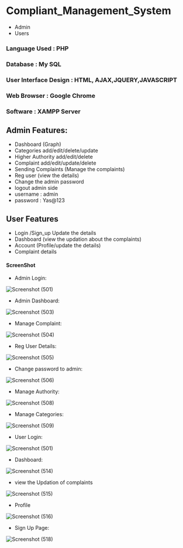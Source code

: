 # Compliant_Management_System

- Admin
- Users

### Language Used           :  PHP
### Database                :  My SQL
### User Interface Design   :  HTML, AJAX,JQUERY,JAVASCRIPT
### Web Browser             :  Google Chrome
### Software                :  XAMPP Server

## Admin Features:
  
  - Dashboard (Graph)
  - Categories add/edit/delete/update
  - Higher Authority add/edit/delete
  - Complaint add/edit/update/delete
  - Sending Complaints (Manage the complaints)
  - Reg user (view the details)
  - Change the admin password
  - logout admin side
  - username  : admin
  - password  : Yas@123

## User Features

  - Login /Sign_up Update the details
  - Dashboard (view the updation about the complaints)
  - Account (Profile/update the details)
  - Complaint details
 
#### ScreenShot

- Admin Login:

![Screenshot (501)](https://user-images.githubusercontent.com/71579731/95440226-50b8a080-0976-11eb-848a-3ad7dfb1972a.png)

- Admin Dashboard:

![Screenshot (503)](https://user-images.githubusercontent.com/71579731/95439012-ac822a00-0974-11eb-8dec-cc8b725c8725.png)

- Manage Complaint:

![Screenshot (504)](https://user-images.githubusercontent.com/71579731/95439022-b015b100-0974-11eb-8b97-3e1292063eab.png)

- Reg User Details:

![Screenshot (505)](https://user-images.githubusercontent.com/71579731/95439074-bf94fa00-0974-11eb-9678-c754fc8c6155.png)

- Change password to admin:

![Screenshot (506)](https://user-images.githubusercontent.com/71579731/95439075-bf94fa00-0974-11eb-9693-59cac104cf6e.png)

- Manage Authority:

![Screenshot (508)](https://user-images.githubusercontent.com/71579731/95439088-c58adb00-0974-11eb-96d1-e8ac0887d825.png)

- Manage Categories:

![Screenshot (509)](https://user-images.githubusercontent.com/71579731/95439104-cc195280-0974-11eb-8069-3d9397e6d254.png)

- User Login:

![Screenshot (501)](https://user-images.githubusercontent.com/71579731/95439122-d20f3380-0974-11eb-8add-830f2ca36ce5.png)

- Dashboard:

![Screenshot (514)](https://user-images.githubusercontent.com/71579731/95439141-d8051480-0974-11eb-9656-a4f904467e90.png)

- view the Updation of complaints

![Screenshot (515)](https://user-images.githubusercontent.com/71579731/95439150-db000500-0974-11eb-88dc-6ba79e23043e.png)

- Profile

![Screenshot (516)](https://user-images.githubusercontent.com/71579731/95439161-df2c2280-0974-11eb-9e03-9f2489046e0a.png)

- Sign Up Page:

![Screenshot (518)](https://user-images.githubusercontent.com/71579731/95439174-e2bfa980-0974-11eb-9fb6-b342490d0b39.png)

